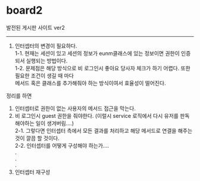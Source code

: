 # board2
발전된 게시판 사이트 ver2

-----------------------------------------------
1. 인터셉터의 변경이 필요하다.  
1-1. 현재는 세션이 있고 세션의 정보가 eunm클래스에 있는 정보이면 권한이 인증되서 실행되는 방법이다.  
1-2. 문제점은 해당 방식으로 비 로그인시 좋아요 당사자 체크가 하기 어렵다. 또한 필요한 조건이 생길 때 마다  
메서드 혹은 클래스를 추가해줘야 하는 방식이여서 효율성이 떨어진다.  
  
  정리를 하면 
  1. 인터셉터로 권한이 없는 사용자의 메서드 접근을 막는다.  
  2. 비 로그인시 guest 권한을 줘야한다. (이럴시 service 로직에서 다시 유저를 판독해야하는 일이 생겨버림....)  
  2-1. 그렇다면 인터셉터 측에서 모든 결과를 처리하고 해당 메서드로 연결을 해주는 것이 깔끔 할 것이다.  
  2-2. 인터셉터를 어떻게 구성해야 하는가....  
  .  
  .  
  .  
  3. 인터셉터 재구성  
